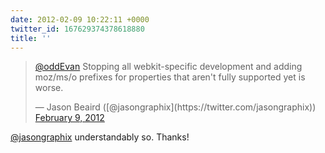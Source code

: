 ```yaml
---
date: 2012-02-09 10:22:11 +0000
twitter_id: 167629374378618880
title: ''
---
```


<blockquote class="twitter-tweet"><p lang="en" dir="ltr"><a href="https://twitter.com/oddEvan?ref_src=twsrc%5Etfw">@oddEvan</a> Stopping all webkit-specific development and adding moz/ms/o prefixes for properties that aren&#39;t fully supported yet is worse.</p>&mdash; Jason Beaird ([@jasongraphix](https://twitter.com/jasongraphix)) <a href="https://twitter.com/jasongraphix/status/167628809552662528?ref_src=twsrc%5Etfw">February 9, 2012</a></blockquote>
<script async src="https://platform.twitter.com/widgets.js" charset="utf-8"></script>

[@jasongraphix](https://twitter.com/jasongraphix) understandably so. Thanks!
